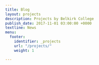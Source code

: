 ```yaml
---
title: Blog
layout: projects
description: Projects by Belkirk College
publish_date: 2017-11-01 03:00:00 +0000
textline: News
menu:
  footer:
    identifier: _projects
    url: "/projects/"
    weight: 1

---
```

